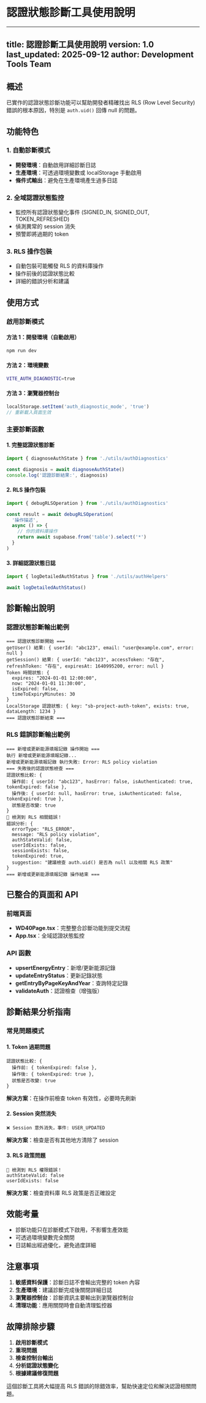 # 認證狀態診斷工具使用說明

---
title: 認證診斷工具使用說明
version: 1.0
last_updated: 2025-09-12
author: Development Tools Team
---

## 概述

已實作的認證狀態診斷功能可以幫助開發者精確找出 RLS (Row Level Security) 錯誤的根本原因，特別是 `auth.uid()` 回傳 null 的問題。

## 功能特色

### 1. 自動診斷模式
- **開發環境**：自動啟用詳細診斷日誌
- **生產環境**：可透過環境變數或 localStorage 手動啟用
- **條件式輸出**：避免在生產環境產生過多日誌

### 2. 全域認證狀態監控
- 監控所有認證狀態變化事件 (SIGNED_IN, SIGNED_OUT, TOKEN_REFRESHED)
- 偵測異常的 session 消失
- 預警即將過期的 token

### 3. RLS 操作包裝
- 自動包裝可能觸發 RLS 的資料庫操作
- 操作前後的認證狀態比較
- 詳細的錯誤分析和建議

## 使用方式

### 啟用診斷模式

#### 方法 1：開發環境（自動啟用）
```bash
npm run dev
```

#### 方法 2：環境變數
```bash
VITE_AUTH_DIAGNOSTIC=true
```

#### 方法 3：瀏覽器控制台
```javascript
localStorage.setItem('auth_diagnostic_mode', 'true')
// 重新載入頁面生效
```

### 主要診斷函數

#### 1. 完整認證狀態診斷
```javascript
import { diagnoseAuthState } from './utils/authDiagnostics'

const diagnosis = await diagnoseAuthState()
console.log('認證診斷結果:', diagnosis)
```

#### 2. RLS 操作包裝
```javascript
import { debugRLSOperation } from './utils/authDiagnostics'

const result = await debugRLSOperation(
  '操作描述',
  async () => {
    // 你的資料庫操作
    return await supabase.from('table').select('*')
  }
)
```

#### 3. 詳細認證狀態日誌
```javascript
import { logDetailedAuthStatus } from './utils/authHelpers'

await logDetailedAuthStatus()
```

## 診斷輸出說明

### 認證狀態診斷輸出範例
```
=== 認證狀態診斷開始 ===
getUser() 結果: { userId: "abc123", email: "user@example.com", error: null }
getSession() 結果: { userId: "abc123", accessToken: "存在", refreshToken: "存在", expiresAt: 1640995200, error: null }
Token 時間狀態: { 
  expires: "2024-01-01 12:00:00",
  now: "2024-01-01 11:30:00", 
  isExpired: false,
  timeToExpiryMinutes: 30
}
LocalStorage 認證狀態: { key: "sb-project-auth-token", exists: true, dataLength: 1234 }
=== 認證狀態診斷結束 ===
```

### RLS 錯誤診斷輸出範例
```
=== 新增或更新能源填報記錄 操作開始 ===
執行 新增或更新能源填報記錄...
新增或更新能源填報記錄 執行失敗: Error: RLS policy violation
=== 失敗後的認證狀態檢查 ===
認證狀態比較: {
  操作前: { userId: "abc123", hasError: false, isAuthenticated: true, tokenExpired: false },
  操作後: { userId: null, hasError: true, isAuthenticated: false, tokenExpired: true },
  狀態是否改變: true
}
🚨 檢測到 RLS 相關錯誤！
錯誤分析: {
  errorType: "RLS_ERROR",
  message: "RLS policy violation",
  authStateValid: false,
  userIdExists: false,
  sessionExists: false,
  tokenExpired: true,
  suggestion: "建議檢查 auth.uid() 是否為 null 以及相關 RLS 政策"
}
=== 新增或更新能源填報記錄 操作結束 ===
```

## 已整合的頁面和 API

### 前端頁面
- **WD40Page.tsx**：完整整合診斷功能到提交流程
- **App.tsx**：全域認證狀態監控

### API 函數
- **upsertEnergyEntry**：新增/更新能源記錄
- **updateEntryStatus**：更新記錄狀態
- **getEntryByPageKeyAndYear**：查詢特定記錄
- **validateAuth**：認證檢查（增強版）

## 診斷結果分析指南

### 常見問題模式

#### 1. Token 過期問題
```
認證狀態比較: {
  操作前: { tokenExpired: false },
  操作後: { tokenExpired: true },
  狀態是否改變: true
}
```
**解決方案**：在操作前檢查 token 有效性，必要時先刷新

#### 2. Session 突然消失
```
❌ Session 意外消失，事件: USER_UPDATED
```
**解決方案**：檢查是否有其他地方清除了 session

#### 3. RLS 政策問題
```
🚨 檢測到 RLS 權限錯誤！
authStateValid: false
userIdExists: false
```
**解決方案**：檢查資料庫 RLS 政策是否正確設定

## 效能考量

- 診斷功能只在診斷模式下啟用，不影響生產效能
- 可透過環境變數完全關閉
- 日誌輸出經過優化，避免過度詳細

## 注意事項

1. **敏感資料保護**：診斷日誌不會輸出完整的 token 內容
2. **生產環境**：建議診斷完成後關閉詳細日誌
3. **瀏覽器控制台**：診斷資訊主要輸出到瀏覽器控制台
4. **清理功能**：應用關閉時會自動清理監控器

## 故障排除步驟

1. **啟用診斷模式**
2. **重現問題**
3. **檢查控制台輸出**
4. **分析認證狀態變化**
5. **根據建議修復問題**

這個診斷工具將大幅提高 RLS 錯誤的除錯效率，幫助快速定位和解決認證相關問題。